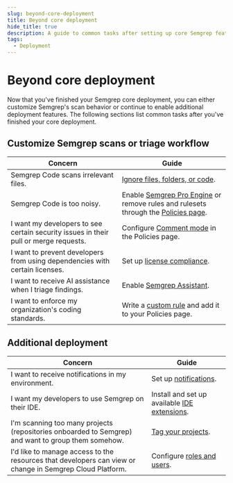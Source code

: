 ```yaml
---
slug: beyond-core-deployment
title: Beyond core deployment
hide_title: true
description: A guide to common tasks after setting up core Semgrep features.
tags:
  - Deployment
---
```


# Beyond core deployment

Now that you've finished your Semgrep core deployment, you can either customize Semgrep's scan behavior or continue to enable additional deployment features. The following sections list common tasks after you've finished your core deployment.

## Customize Semgrep scans or triage workflow

| Concern | Guide |
| -------  | ------ |
| Semgrep Code scans irrelevant files.         | [Ignore files, folders, or code](/ignoring-files-folders-code/).  |
| Semgrep Code is too noisy.         | Enable [Semgrep Pro Engine](/semgrep-code/semgrep-pro-engine-intro/) or remove rules and rulesets through the [Policies page](/semgrep-code/policies/).  |
| I want my developers to see certain security issues in their pull or merge requests.         | Configure [Comment mode](/semgrep-code/policies/#blocking-a-pr-or-mr-through-rule-modes) in the Policies page.  |
| I want to prevent developers from using dependencies with certain licenses. | Set up [license compliance](/docs/semgrep-supply-chain/license-compliance).|
| I want to receive AI assistance when I triage findings. | Enable [Semgrep Assistant](/semgrep-code/semgrep-assistant-code/). |
| I want to enforce my organization's coding standards. | Write a [custom rule](/writing-rules/overview/) and add it to your Policies page. |

## Additional deployment

| Concern | Guide |
| -------  | ------ |
| I want to receive notifications in my environment.    | Set up [notifications](/semgrep-cloud-platform/notifications/).   |
| I want my developers to use Semgrep on their IDE.    | Install and set up available [IDE extensions](/extensions/overview/).  |
| I'm scanning too many projects (repositories onboarded to Semgrep) and want to group them somehow.         | [Tag your projects](/docs/semgrep-cloud-platform/tags/).   |
| I'd like to manage access to the resources that developers can view or change in Semgrep Cloud Platform.         | Configure [roles and users](/docs/deployment/user-management/).  |
